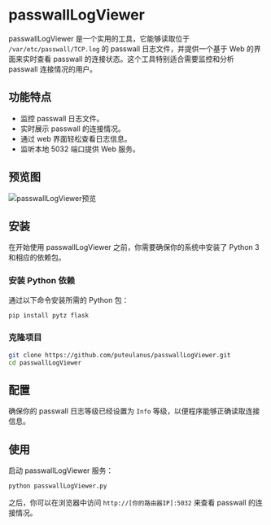 # passwallLogViewer

passwallLogViewer 是一个实用的工具，它能够读取位于 `/var/etc/passwall/TCP.log` 的 passwall 日志文件，并提供一个基于 Web 的界面来实时查看 passwall 的连接状态。这个工具特别适合需要监控和分析 passwall 连接情况的用户。

## 功能特点

- 监控 passwall 日志文件。
- 实时展示 passwall 的连接情况。
- 通过 web 界面轻松查看日志信息。
- 监听本地 5032 端口提供 Web 服务。

## 预览图

![passwallLogViewer预览](https://github.com/puteulanus/passwallLogViewer/assets/4849177/e580b5b4-95c7-4a48-afd4-b8aa39f084b0)

## 安装

在开始使用 passwallLogViewer 之前，你需要确保你的系统中安装了 Python 3 和相应的依赖包。

### 安装 Python 依赖

通过以下命令安装所需的 Python 包：

```bash
pip install pytz flask
```

### 克隆项目

```bash
git clone https://github.com/puteulanus/passwallLogViewer.git
cd passwallLogViewer
```

## 配置

确保你的 passwall 日志等级已经设置为 `Info` 等级，以便程序能够正确读取连接信息。

## 使用

启动 passwallLogViewer 服务：

```bash
python passwallLogViewer.py
```

之后，你可以在浏览器中访问 `http://[你的路由器IP]:5032` 来查看 passwall 的连接情况。
